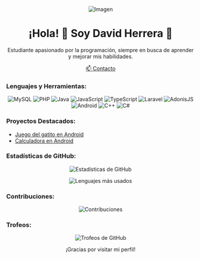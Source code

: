 <p align="center">
  <img src="https://www.google.com/url?sa=i&url=https%3A%2F%2Fmsjchs.com%2Fhello-world-text-on-black-background-text-simple-background-zz-dj7ZVncN&psig=AOvVaw0l7T6wQ-3QUXHCwSCBLxbn&ust=1711473104145000&source=images&cd=vfe&opi=89978449&ved=0CBIQjRxqFwoTCLD_sqX0j4UDFQAAAAAdAAAAABAh" alt="Imagen">
</p>

<h1 align="center">¡Hola! 👋 Soy David Herrera 🌟</h1>

<p align="center">
  Estudiante apasionado por la programación, siempre en busca de aprender y mejorar mis habilidades.
</p>

<p align="center">
  <a href="mailto:david.gmzherrera28@gmail.com">📫 Contacto</a>
</p>


### Lenguajes y Herramientas:

<p align="center">
  <img src="https://img.shields.io/badge/MySQL-4479A1" alt="MySQL">
  <img src="https://img.shields.io/badge/PHP-777BB4" alt="PHP">
  <img src="https://img.shields.io/badge/Java-007396" alt="Java">
  <img src="https://img.shields.io/badge/JavaScript-F7DF1E" alt="JavaScript">
  <img src="https://img.shields.io/badge/TypeScript-3178C6" alt="TypeScript">
  <img src="https://img.shields.io/badge/Laravel-FF2D20" alt="Laravel">
  <img src="https://img.shields.io/badge/AdonisJS-220052" alt="AdonisJS">
  <img src="https://img.shields.io/badge/Android-3DDC84" alt="Android">
  <img src="https://img.shields.io/badge/C++-00599C" alt="C++">
  <img src="https://img.shields.io/badge/C%23-239120" alt="C#">
</p>

### Proyectos Destacados:

- [Juego del gatito en Android](https://github.com/dabidgmz/Android_JuegoGatito_practica6)
- [Calculadora en Android](https://github.com/dabidgmz/Andorid_calculadora_practica3)

### Estadísticas de GitHub:

<p align="center">
  <img src="https://github-readme-stats.vercel.app/api?username=dabidgmz&show_icons=true&theme=radical" alt="Estadísticas de GitHub">
</p>

<p align="center">
  <img src="https://github-readme-stats.vercel.app/api/top-langs/?username=dabidgmz&layout=compact&theme=radical" alt="Lenguajes más usados">
</p>

### Contribuciones:

<p align="center">
  <img src="https://github-readme-streak-stats.herokuapp.com/?user=dabidgmz&theme=radical" alt="Contribuciones">
</p>

### Trofeos:

<p align="center">
  <img src="https://github-profile-trophy.vercel.app/?username=dabidgmz&theme=darkhub&column=7" alt="Trofeos de GitHub">
</p>

<p align="center">
  ¡Gracias por visitar mi perfil!
</p>
